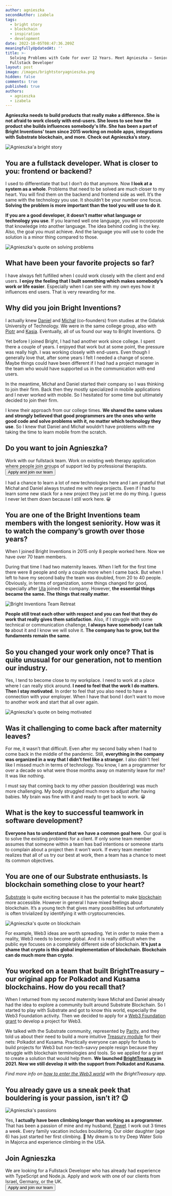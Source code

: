 ```yaml
---
author: agnieszka
secondAuthor: izabela
tags:
  - bright story
  - blockchain
  - inspiration
  - development
date: 2022-10-05T08:47:36.209Z
meaningfullyUpdatedAt: ''
title: >-
  Solving Problems with Code for over 12 Years. Meet Agnieszka – Senior
  Fullstack Developer
layout: post
image: /images/brightstoryagnieszka.png
hidden: false
comments: true
published: true
authors:
  - agnieszka
  - izabela
---
```

**Agnieszka needs to build products that really make a difference. She is not afraid to work closely with end-users. She loves to see how the product she builds influences somebody's life. She has been a part of Bright Inventions’ team since 2015 working on mobile apps, integrations with Substrate blockchain, and more. Check out Agnieszka’s story.**

<div class="image"><img src="/images/brightstoryagnieszkacollage.png" alt="Agnieszka'a bright story" title="undefined"  /> </div>

## You are a fullstack developer. What is closer to you: frontend or backend?

I used to differentiate that but I don’t do that anymore. Now **I look at a system as a whole**. Problems that need to be solved are much closer to my heart. You will find them on the backend and frontend side as well. It’s the same with the technology you use. It shouldn’t be your number one focus. **Solving the problem is more important than the tool you will use to do it**.

**If you are a good developer, it doesn’t matter what language or technology you use**. If you learned well one language, you will incorporate that knowledge into another language. The idea behind coding is the key. Also, the goal you must achieve. And the language you will use to code the solution is a minor thing compared to those.

<div class="image"><img src="/images/agnieszka_quote_solving.png" alt="Agnieszka's quote on solving problems" title="undefined"  /> </div>

## What have been your favorite projects so far?

I have always felt fulfilled when I could work closely with the client and end users. **I enjoy the feeling that I built something which makes somebody’s work or life easier**. Especially when I can see with my own eyes how it influences end users. That is very rewarding for me. 

## Why did you join Bright Inventions?

I actually knew [Daniel](/about-us/daniel/) and [Michał](/about-us/michal/) (co-founders) from studies at the Gdańsk University of Technology. We were in the same college group, also with [Piotr](/about-us/piotr/) and [Kasia](/about-us/kasia/). Eventually, all of us found our way to Bright Inventions. 😊

Yet before I joined Bright, I had had another work since college. I spent there a couple of years. I enjoyed that work but at some point, the pressure was really high. I was working closely with end-users. Even though I generally love that, after some years I felt I needed a change of scene. Maybe things could have been different if I had had a project manager in the team who would have supported us in the communication with end users.

In the meantime, Michał and Daniel started their company so I was thinking to join their firm. Back then they mostly specialized in mobile applications and I never worked with mobile. So I hesitated for some time but ultimately decided to join their firm. 

I knew their approach from our college times. **We shared the same values and strongly believed that good programmers are the ones who write good code and solve problems with it, no matter which technology they use**. So I knew that Daniel and Michał wouldn’t have problems with me taking the time to learn mobile from the scratch. 

<div class='block-button'><h2>Do you want to join Agnieszka?</h2><div>Work with our fullstack team. Work on existing web therapy application where people join groups of support led by professional therapists.</div><a href="/jobs/fullstack-developer-nodejs-react"><button>Apply and join our team</button></a></div>

I had a chance to learn a lot of new technologies here and I am grateful that Michał and Daniel always trusted me with new projects. Even if I had to learn some new stack for a new project they just let me do my thing. I guess I never let them down because I still work here. 😀

## You are one of the Bright Inventions team members with the longest seniority. How was it to watch the company’s growth over those years?

When I joined Bright Inventions in 2015 only 8 people worked here. Now we have over 70 team members.

During that time I had two maternity leaves. When I left for the first time there were 8 people and only a couple more when I came back. But when I left to have my second baby the team was doubled, from 20 to 40 people. Obviously, in terms of organization, some things changed for good, especially after [Ula](/about-us/ula/) joined the company. However, **the essential things became the same. The things that really matter**.

<div class="image"><img src="/images/brightteamretreat.png" alt="Bright Inventions Team Retreat" title="undefined"  /> </div>

**People still treat each other with respect and you can feel that they do work that really gives them satisfaction**. Also, if I struggle with some technical or communication challenge, **I always have somebody I can talk to** about it and I know we will solve it. **The company has to grow, but the fundaments remain the same**.

## So you changed your work only once? That is quite unusual for our generation, not to mention our industry.

Yes, I tend to become close to my workplace. I need to work at a place where I can really stick around. **I need to feel that the work I do matters. Then I stay motivated**. In order to feel that you also need to have a connection with your employer. When I have that bond I don’t want to move to another work and start that all over again.

<div class="image"><img src="/images/agnieszka_quote_motivation.png" alt="Agnieszka's quote on being motivated" title="undefined"  /> </div>

## Was it challenging to come back after maternity leaves?

For me, it wasn’t that difficult. Even after my second baby when I had to come back in the middle of the pandemic. Still, **everything in the company was organized in a way that I didn’t feel like a stranger**. I also didn't feel like I missed much in terms of technology. You know, I am a programmer for over a decade so what were those months away on maternity leave for me? It was like nothing. 

I must say that coming back to my other passion (bouldering) was much more challenging. My body struggled much more to adjust after having babies. My brain was fine with it and ready to get back to work. 😀

## What is the key to successful teamwork in software development?

**Everyone has to understand that we have a common goal here**. Our goal is to solve the existing problems for a client. If only some team member assumes that someone within a team has bad intentions or someone starts to complain about a project then it won’t work. If every team member realizes that all of us try our best at work, then a team has a chance to meet its common objectives.

## You are one of our Substrate enthusiasts. Is blockchain something close to your heart?

[Substrate](/blog/5-benefits-of-substrate-blockchain/) is quite exciting because it has the potential to make [blockchain](/our-areas/blockchain) more accessible. However in general I have mixed feelings about blockchain. It’s a young tech that gives many possibilities but unfortunately is often trivialized by identifying it with cryptocurrencies. 

<div class="image"><img src="/images/agnieszka_quote_crypto.png" alt="Agnieszka's quote on blockchain" title="undefined"  /> </div>

For example, Web3 ideas are worth spreading. Yet in order to make them a reality, Web3 needs to become global. And it is really difficult when the public eye focuses on a completely different side of blockchain. **It’s just a shame that crypto is this global implementation of blockchain. Blockchain can do much more than crypto**.

## You worked on a team that built BrightTreasury – our original app for Polkadot and Kusama blockchains. How do you recall that?

When I returned from my second maternity leave Michał and Daniel already had the idea to explore a community built around Substrate Blockchain. So I started to play with Substrate and got to know this world, especially the Web3 Foundation activity. Then we decided to apply for a [Web3 Foundation grant](https://web3.foundation/grants/) to develop a project for Web3. 

We talked with the Substrate community, represented by [Parity](https://www.parity.io/), and they told us about their need to build a more intuitive [Treasury module](https://wiki.polkadot.network/docs/learn-treasury) for their nets: Polkadot and Kusama. Practically everyone can apply for funds to build projects for Web3 but non-tech-savvy people resign because they struggle with blockchain terminologies and tools. So we applied for a grant to create a solution that would help them. **We launched [BrightTreasury](https://treasury.bright.dev/?networkId=polkadot) in 2021. Now we still develop it with the support from Polkadot and Kusama**. 

*Find more info on [how to enter the Web3 world](/blog/entering-the-web-3-world-with-the-brighttreasury-app/) with the BrightTreasury app.*

## You already gave us a sneak peek that bouldering is your passion, isn’t it? 😉

<div class="image"><img src="/images/bouldering_passion.png" alt="Agnieszka's passions" title="undefined"  /> </div>

Yes, **I actually have been climbing longer than working as a programmer**. That has been a passion of mine and my husband, [Paweł](/about-us/pawel-o/). I work out 3 times a week. Every family vacation includes bouldering. Our older daughter (age 6) has just started her first climbing. 🙂 My dream is to try Deep Water Solo in Majorca and experience climbing in the USA.

<div class='block-button'><h2>Join Agnieszka</h2><div>We are looking for a Fullstack Developer who has already had experience with TypeScript and Node.js. Apply and work with one of our clients from Israel, Germany, or the UK.</div><a href="/jobs/fullstack-developer-nodejs-react"><button>Apply and join our team</button></a></div>
